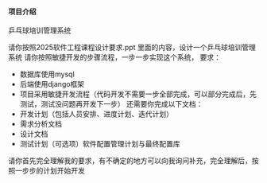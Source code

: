 #### 项目介绍
乒乓球培训管理系统  

请你按照2025软件工程课程设计要求.ppt 里面的内容，设计一个乒乓球培训管理系统
请你按照敏捷开发的步骤流程，一步一步实现这个系统，
要求：
- 数据库使用mysql
- 后端使用django框架
- 项目采用敏捷开发流程（代码开发不需要一步全部完成，可以部分完成后，先测试，测试没问题再开发下一步）
还需要你完成以下文档：
- 开发计划（包括人员安排、进度计划、迭代计划）
- 需求分析文档
- 设计文档
- 测试计划（可选项）软件配置管理计划与最终配置库

请你首先完全理解我的要求，有不确定的地方可以向我询问补充，完全理解后，按照一步步的计划开始开发
